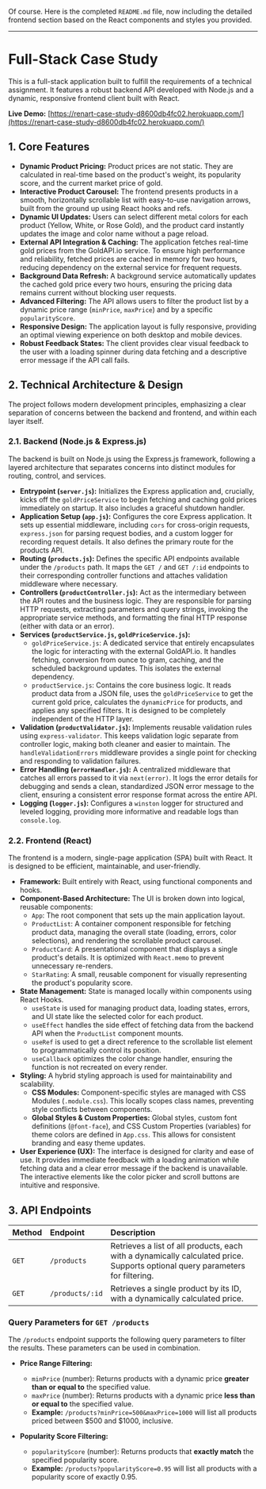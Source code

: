 Of course. Here is the completed `README.md` file, now including the detailed frontend section based on the React components and styles you provided.

***

# Full-Stack Case Study

This is a full-stack application built to fulfill the requirements of a technical assignment. It features a robust backend API developed with Node.js and a dynamic, responsive frontend client built with React.

**Live Demo:** [https://renart-case-study-d8600db4fc02.herokuapp.com/](https://renart-case-study-d8600db4fc02.herokuapp.com/)

## 1. Core Features

* **Dynamic Product Pricing:** Product prices are not static. They are calculated in real-time based on the product's weight, its popularity score, and the current market price of gold.
* **Interactive Product Carousel:** The frontend presents products in a smooth, horizontally scrollable list with easy-to-use navigation arrows, built from the ground up using React hooks and refs.
* **Dynamic UI Updates:** Users can select different metal colors for each product (Yellow, White, or Rose Gold), and the product card instantly updates the image and color name without a page reload.
* **External API Integration & Caching:** The application fetches real-time gold prices from the GoldAPI.io service. To ensure high performance and reliability, fetched prices are cached in memory for two hours, reducing dependency on the external service for frequent requests.
* **Background Data Refresh:** A background service automatically updates the cached gold price every two hours, ensuring the pricing data remains current without blocking user requests.
* **Advanced Filtering:** The API allows users to filter the product list by a dynamic price range (`minPrice`, `maxPrice`) and by a specific `popularityScore`.
* **Responsive Design:** The application layout is fully responsive, providing an optimal viewing experience on both desktop and mobile devices.
* **Robust Feedback States:** The client provides clear visual feedback to the user with a loading spinner during data fetching and a descriptive error message if the API call fails.

## 2. Technical Architecture & Design

The project follows modern development principles, emphasizing a clear separation of concerns between the backend and frontend, and within each layer itself.

### 2.1. Backend (Node.js & Express.js)

The backend is built on Node.js using the Express.js framework, following a layered architecture that separates concerns into distinct modules for routing, control, and services.

* **Entrypoint (`server.js`):** Initializes the Express application and, crucially, kicks off the `goldPriceService` to begin fetching and caching gold prices immediately on startup. It also includes a graceful shutdown handler.
* **Application Setup (`app.js`):** Configures the core Express application. It sets up essential middleware, including `cors` for cross-origin requests, `express.json` for parsing request bodies, and a custom logger for recording request details. It also defines the primary route for the products API.
* **Routing (`products.js`):** Defines the specific API endpoints available under the `/products` path. It maps the `GET /` and `GET /:id` endpoints to their corresponding controller functions and attaches validation middleware where necessary.
* **Controllers (`productController.js`):** Act as the intermediary between the API routes and the business logic. They are responsible for parsing HTTP requests, extracting parameters and query strings, invoking the appropriate service methods, and formatting the final HTTP response (either with data or an error).
* **Services (`productService.js`, `goldPriceService.js`):**
    * `goldPriceService.js`: A dedicated service that entirely encapsulates the logic for interacting with the external GoldAPI.io. It handles fetching, conversion from ounce to gram, caching, and the scheduled background updates. This isolates the external dependency.
    * `productService.js`: Contains the core business logic. It reads product data from a JSON file, uses the `goldPriceService` to get the current gold price, calculates the `dynamicPrice` for products, and applies any specified filters. It is designed to be completely independent of the HTTP layer.
* **Validation (`productValidator.js`):** Implements reusable validation rules using `express-validator`. This keeps validation logic separate from controller logic, making both cleaner and easier to maintain. The `handleValidationErrors` middleware provides a single point for checking and responding to validation failures.
* **Error Handling (`errorHandler.js`):** A centralized middleware that catches all errors passed to it via `next(error)`. It logs the error details for debugging and sends a clean, standardized JSON error message to the client, ensuring a consistent error response format across the entire API.
* **Logging (`logger.js`):** Configures a `winston` logger for structured and leveled logging, providing more informative and readable logs than `console.log`.

### 2.2. Frontend (React)

The frontend is a modern, single-page application (SPA) built with React. It is designed to be efficient, maintainable, and user-friendly.

* **Framework:** Built entirely with React, using functional components and hooks.
* **Component-Based Architecture:** The UI is broken down into logical, reusable components:
    * `App`: The root component that sets up the main application layout.
    * `ProductList`: A container component responsible for fetching product data, managing the overall state (loading, errors, color selections), and rendering the scrollable product carousel.
    * `ProductCard`: A presentational component that displays a single product's details. It is optimized with `React.memo` to prevent unnecessary re-renders.
    * `StarRating`: A small, reusable component for visually representing the product's popularity score.
* **State Management:** State is managed locally within components using React Hooks.
    * `useState` is used for managing product data, loading states, errors, and UI state like the selected color for each product.
    * `useEffect` handles the side effect of fetching data from the backend API when the `ProductList` component mounts.
    * `useRef` is used to get a direct reference to the scrollable list element to programmatically control its position.
    * `useCallback` optimizes the color change handler, ensuring the function is not recreated on every render.
* **Styling:** A hybrid styling approach is used for maintainability and scalability.
    * **CSS Modules:** Component-specific styles are managed with CSS Modules (`.module.css`). This locally scopes class names, preventing style conflicts between components.
    * **Global Styles & Custom Properties:** Global styles, custom font definitions (`@font-face`), and CSS Custom Properties (variables) for theme colors are defined in `App.css`. This allows for consistent branding and easy theme updates.
* **User Experience (UX):** The interface is designed for clarity and ease of use. It provides immediate feedback with a loading animation while fetching data and a clear error message if the backend is unavailable. The interactive elements like the color picker and scroll buttons are intuitive and responsive.

## 3. API Endpoints

| Method | Endpoint | Description |
| :--- | :--- | :--- |
| `GET` | `/products` | Retrieves a list of all products, each with a dynamically calculated price. Supports optional query parameters for filtering. |
| `GET` | `/products/:id` | Retrieves a single product by its ID, with a dynamically calculated price. |

### Query Parameters for `GET /products`

The `/products` endpoint supports the following query parameters to filter the results. These parameters can be used in combination.

* **Price Range Filtering:**
    * `minPrice` (number): Returns products with a dynamic price **greater than or equal to** the specified value.
    * `maxPrice` (number): Returns products with a dynamic price **less than or equal to** the specified value.
    * **Example:** `/products?minPrice=500&maxPrice=1000` will list all products priced between $500 and $1000, inclusive.

* **Popularity Score Filtering:**
    * `popularityScore` (number): Returns products that **exactly match** the specified popularity score.
    * **Example:** `/products?popularityScore=0.95` will list all products with a popularity score of exactly 0.95.
